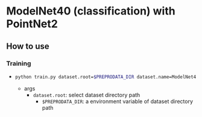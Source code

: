 # ModelNet40 (classification) with PointNet2
## How to use
### Training
- ```bash
  python train.py dataset.root=$PREPRODATA_DIR dataset.name=ModelNet40
  ```
  - args
    - `dataset.root`: select dataset directory path
      - `$PREPRODATA_DIR`: a environment variable of dataset directory path
